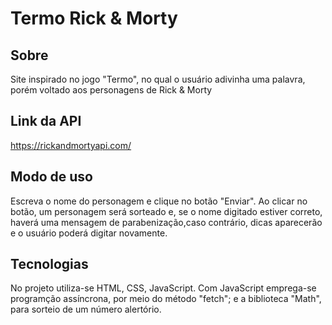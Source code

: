 # Termo Rick & Morty

## Sobre  
Site inspirado no jogo "Termo", no qual o usuário adivinha uma palavra, porém voltado aos personagens de Rick &amp; Morty

## Link da API
https://rickandmortyapi.com/ 

## Modo de uso
Escreva o nome do personagem e clique no botão "Enviar". Ao clicar no botão, um personagem será sorteado e, se o nome digitado estiver correto, haverá uma mensagem de parabenização,caso contrário, dicas aparecerão e o usuário poderá digitar novamente.

## Tecnologias
No projeto utiliza-se HTML, CSS, JavaScript. Com JavaScript emprega-se programção assíncrona, por meio do método "fetch"; e a biblioteca "Math", para sorteio de um número alertório.